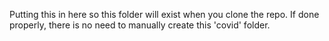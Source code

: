 Putting this in here so this folder will exist when you clone the repo.  If done properly, there is no need to manually create this 'covid' folder.
